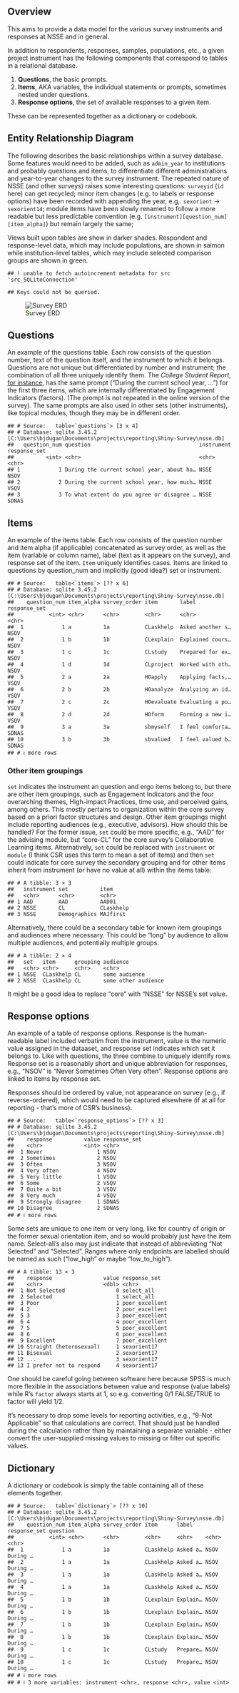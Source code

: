 ## Overview

This aims to provide a data model for the various survey instruments and
responses at NSSE and in general.

In addition to respondents, responses, samples, populations, etc., a
given project instrument has the following components that correspond to
tables in a relational database.  
1. **Questions**, the basic prompts.  
2. **Items**, AKA variables, the individual statements or prompts,
sometimes nested under questions.  
3. **Response options**, the set of available responses to a given item.

These can be represented together as a dictionary or codebook.

## Entity Relationship Diagram

The following describes the basic relationships within a survey
database. Some features would need to be added, such as `admin_year` to
institutions and probably questions and items, to differentiate
different administrations and year-to-year changes to the survey
instrument. The repeated nature of NSSE (and other surveys) raises some
interesting questions: `surveyid` (`id` here) can get recycled; minor
item changes (e.g. to labels or response options) have been recorded
with appending the year, e.g,. `sexorient` -\> `sexorient14`; module
items have been slowly renamed to follow a more readable but less
predictable convention (e.g. `[instrument][question_num][item_alpha]`)
but remain largely the same;

Views built upon tables are show in darker shades. Respondent and
response-level data, which may include populations, are shown in salmon
while institution-level tables, which may include selected comparison
groups are shown in green.

    ## ! unable to fetch autoincrement metadata for src 'src_SQLiteConnection'

    ## Keys could not be queried.

<figure>
<img src="survey_erd.svg" alt="Survey ERD" />
<figcaption aria-hidden="true">Survey ERD</figcaption>
</figure>

## Questions

An example of the questions table. Each row consists of the question
number, text of the question itself, and the instrument to which it
belongs. Questions are not unique but differentiated by number and
instrument; the combination of all three uniquely identify them. The
*College Student Report*, [for
instance](https://nsse.indiana.edu/nsse/survey-instruments/us-english.html),
has the same prompt (“During the current school year, …”) for the first
three items, which are internally differentiated by Engagement
Indicators (factors). (The prompt is not repeated in the online version
of the survey). The same prompts are also used in other sets (other
instruments), like topical modules, though they may be in different
order.

    ## # Source:   table<`questions`> [3 x 4]
    ## # Database: sqlite 3.45.2 [C:\Users\bjdugan\Documents\projects\reporting\Shiny-Survey\nsse.db]
    ##   question_num question                                  instrument response_set
    ##          <int> <chr>                                     <chr>      <chr>       
    ## 1            1 During the current school year, about ho… NSSE       NSOV        
    ## 2            2 During the current school year, how much… NSSE       VSQV        
    ## 3            3 To what extent do you agree or disagree … NSSE       SDNAS

## Items

An example of the items table. Each row consists of the question number
and item alpha (if applicable) concatenated as survey order, as well as
the item (variable or column name), label (text as it appears on the
survey), and response set of the item. `Item` uniquely identifies cases.
Items are linked to questions by question_num and implicitly (good
idea?) set or instrument.

    ## # Source:   table<`items`> [?? x 6]
    ## # Database: sqlite 3.45.2 [C:\Users\bjdugan\Documents\projects\reporting\Shiny-Survey\nsse.db]
    ##    question_num item_alpha survey_order item       label            response_set
    ##           <int> <chr>      <chr>        <chr>      <chr>            <chr>       
    ##  1            1 a          1a           CLaskhelp  Asked another s… NSOV        
    ##  2            1 b          1b           CLexplain  Explained cours… NSOV        
    ##  3            1 c          1c           CLstudy    Prepared for ex… NSOV        
    ##  4            1 d          1d           CLproject  Worked with oth… NSOV        
    ##  5            2 a          2a           HOapply    Applying facts,… VSQV        
    ##  6            2 b          2b           HOanalyze  Analyzing an id… VSQV        
    ##  7            2 c          2c           HOevaluate Evaluating a po… VSQV        
    ##  8            2 d          2d           HOform     Forming a new i… VSQV        
    ##  9            3 a          3a           sbmyself   I feel comforta… SDNAS       
    ## 10            3 b          3b           sbvalued   I feel valued b… SDNAS       
    ## # ℹ more rows

### Other item groupings

`set` indicates the instrument an question and ergo items belong to, but
there are other item groupings, such as Engagement Indicators and the
four overarching themes, High-impact Practices, time use, and perceived
gains, among others. This mostly pertains to organization within the
core survey based on a priori factor structures and design. Other item
groupings might include reporting audiences (e.g., executive, advisors).
How should this be handled? For the former issue, `set` could be more
specific, e.g., “AAD” for the advising module, but “core-CL” for the
core survey’s Collaborative Learning items. Alternatively, `set` could
be replaced with `instrument` or `module` (I think CSR uses this term to
mean a set of items) and then `set` could indicate for core survey the
secondary grouping and for other items inherit from instrument (or have
no value at all) within the items table:

    ## # A tibble: 3 × 3
    ##   instrument set          item     
    ##   <chr>      <chr>        <chr>    
    ## 1 AAD        AAD          AAD01    
    ## 2 NSSE       CL           CLaskhelp
    ## 3 NSSE       Demographics MAJfirst

Alternatively, there could be a secondary table for known item groupings
and audiences where necessary. This could be “long” by audience to allow
multiple audiences, and potentially multiple groups.

    ## # A tibble: 2 × 4
    ##   set   item      grouping audience           
    ##   <chr> <chr>     <chr>    <chr>              
    ## 1 NSSE  CLaskhelp CL       some audience      
    ## 2 NSSE  CLaskhelp CL       some other audience

It might be a good idea to replace “core” with “NSSE” for NSSE’s set
value.

## Response options

An example of a table of response options. Response is the
human-readable label included verbatim from the instrument, value is the
numeric value assigned in the dataaset, and response set indicates which
set it belongs to. Like with questions, the three combine to uniquely
identify rows. Response set is a reasonably short and unique
abbreviation for responses, e.g., “NSOV” is “Never Sometimes Often Very
often”. Response options are linked to items by response set.

Responses should be ordered by value, not appearance on survey (e.g., if
reverse-ordered), which would need to be captured elsewhere (if at all
for reporting - that’s more of CSR’s business).

    ## # Source:   table<`response_options`> [?? x 3]
    ## # Database: sqlite 3.45.2 [C:\Users\bjdugan\Documents\projects\reporting\Shiny-Survey\nsse.db]
    ##    response          value response_set
    ##    <chr>             <int> <chr>       
    ##  1 Never                 1 NSOV        
    ##  2 Sometimes             2 NSOV        
    ##  3 Often                 3 NSOV        
    ##  4 Very often            4 NSOV        
    ##  5 Very little           1 VSQV        
    ##  6 Some                  2 VSQV        
    ##  7 Quite a bit           3 VSQV        
    ##  8 Very much             4 VSQV        
    ##  9 Strongly disagree     1 SDNAS       
    ## 10 Disagree              2 SDNAS       
    ## # ℹ more rows

Some sets are unique to one item or very long, like for country of
origin or the former sexual orientation item, and so would probably just
have the item name. Select-all’s also may just indicate that instead of
abbreviating “Not Selected” and “Selected”. Ranges where only endpoints
are labelled should be named as such (“low_high” or maybe
“low_to_high”).

    ## # A tibble: 13 × 3
    ##    response                value response_set  
    ##    <chr>                   <dbl> <chr>         
    ##  1 Not Selected                0 select_all    
    ##  2 Selected                    1 select_all    
    ##  3 Poor                        1 poor_excellent
    ##  4 2                           2 poor_excellent
    ##  5 3                           3 poor_excellent
    ##  6 4                           4 poor_excellent
    ##  7 5                           5 poor_excellent
    ##  8 6                           6 poor_excellent
    ##  9 Excellent                   7 poor_excellent
    ## 10 Straight (heterosexual)     1 sexorient17   
    ## 11 Bisexual                    2 sexorient17   
    ## 12 ...                         3 sexorient17   
    ## 13 I prefer not to respond     4 sexorient17

One should be careful going between software here because SPSS is much
more flexible in the associations between value and response (value
labels) while R’s `factor` always starts at 1, so e.g. converting 0/1
FALSE/TRUE to factor will yield 1/2.

It’s necessary to drop some levels for reporting activities, e.g.,
“9-Not Applicable” so that calculations are correct. That should just be
handled during the calculation rather than by maintaining a separate
variable - either convert the user-supplied missing values to missing or
filter out specific values.

## Dictionary

A dictionary or codebook is simply the table containing all of these
elements together.

    ## # Source:   table<`dictionary`> [?? x 10]
    ## # Database: sqlite 3.45.2 [C:\Users\bjdugan\Documents\projects\reporting\Shiny-Survey\nsse.db]
    ##    question_num item_alpha survey_order item      label    response_set question
    ##           <int> <chr>      <chr>        <chr>     <chr>    <chr>        <chr>   
    ##  1            1 a          1a           CLaskhelp Asked a… NSOV         During …
    ##  2            1 a          1a           CLaskhelp Asked a… NSOV         During …
    ##  3            1 a          1a           CLaskhelp Asked a… NSOV         During …
    ##  4            1 a          1a           CLaskhelp Asked a… NSOV         During …
    ##  5            1 b          1b           CLexplain Explain… NSOV         During …
    ##  6            1 b          1b           CLexplain Explain… NSOV         During …
    ##  7            1 b          1b           CLexplain Explain… NSOV         During …
    ##  8            1 b          1b           CLexplain Explain… NSOV         During …
    ##  9            1 c          1c           CLstudy   Prepare… NSOV         During …
    ## 10            1 c          1c           CLstudy   Prepare… NSOV         During …
    ## # ℹ more rows
    ## # ℹ 3 more variables: instrument <chr>, response <chr>, value <int>
